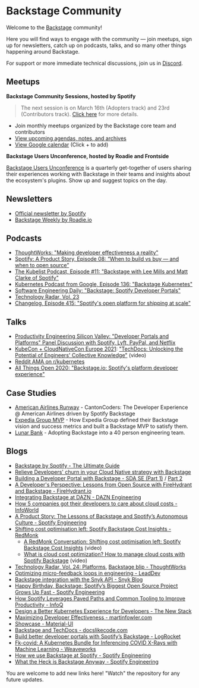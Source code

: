 # Backstage Community

Welcome to the [Backstage](https://github.com/backstage/backstage) community!

Here you will find ways to engage with the community — join meetups, sign up for newsletters, catch up on podcasts, talks, and so many other things happening around Backstage.

For support or more immediate technical discussions, join us in [Discord](https://discord.gg/MUpMjP2).

## Meetups

**Backstage Community Sessions, hosted by Spotify**

> The next session is on March 16th (Adopters track) and 23rd (Contributors track). [Click here](https://github.com/backstage/community/issues/41) for more details.

<!-- Waiting for poster -->
<!-- ![Poster](https://user-images.githubusercontent.com/8065913/142976156-471e4dbd-0ffb-4fea-8647-b485f95af413.png) -->

- Join monthly meetups organized by the Backstage core team and contributors
- [View upcoming agendas, notes, and archives](backstage-community-sessions)
- [View Google calendar](https://calendar.google.com/calendar/embed?src=c_qup9gbhn9sqpuao6trttd8mk5s@group.calendar.google.com) (Click + to add)

**Backstage Users Unconference, hosted by Roadie and Frontside**

[Backstage Users Unconference](https://hopin.com/events/backstage-users-unconference-mar-22) is a quarterly get-together of users sharing their experiences working with Backstage in their teams and insights about the ecosystem's plugins. Show up and suggest topics on the day.

## Newsletters

- [Official newsletter by Spotify](https://mailchi.mp/spotify/backstage-community)
- [Backstage Weekly by Roadie.io](https://roadie.io/backstage-weekly/)

## Podcasts

- [ThoughtWorks: "Making developer effectiveness a reality"](https://www.thoughtworks.com/podcasts/developer-effectiveness)
- [Spotify: A Product Story, Episode 08: “When to build vs buy — and when to open source”](https://open.spotify.com/episode/7iuQ3ew1Wwpuiq6LbBKzCl)
- [The Kubelist Podcast, Episode #11: "Backstage with Lee Mills and Matt Clarke of Spotify"](https://www.heavybit.com/library/podcasts/the-kubelist-podcast/ep-11-backstage-with-lee-mills-and-matt-clarke-of-spotify/)
- [Kubernetes Podcast from Google, Episode 136: "Backstage Kubernetes"](https://kubernetespodcast.com/episode/136-backstage/)
- [Software Engineering Daily: "Backstage: Spotify Developer Portals"](https://softwareengineeringdaily.com/2020/11/19/backstage-spotify-developer-portals-with-stefan-alund/)
- [Technology Radar, Vol. 23](https://www.youtube.com/watch?v=CUTSnAutoAM&t=1176)
- [Changelog, Episode 415: "Spotify's open platform for shipping at scale"](https://changelog.com/podcast/415)

## Talks

- [Productivity Engineering Silicon Valley: "Developer Portals and Platforms" Panel Discussion with Spotify, Lyft, PayPal, and Netflix](https://www.youtube.com/watch?v=ajN9-dWSVYs)
- [KubeCon + CloudNativeCon Europe 2021](https://kccnceu2021.sched.com/event/iE4G/techdocs-unlocking-the-potential-of-engineers-collective-knowledge-emma-indal-spotify): ["TechDocs: Unlocking the Potential of Engineers' Collective Knowledge"](https://youtu.be/aIURaocR5D8) (video)
- [Reddit AMA on r/kubernetes](https://www.reddit.com/r/kubernetes/comments/lwb31v/were_the_engineers_rethinking_kubernetes_at/)
- [All Things Open 2020: "Backstage.io: Spotify's platform developer experience"](https://www.youtube.com/watch?v=3FR0G0XRDMA)

## Case Studies

- [American Airlines Runway](https://www.youtube.com/watch?v=kZFdHmM5-7M) - CantonCoders: The Developer Experience @ American Airlines driven by Spotify Backstage
- [Expedia Group MVP](https://roadie.io/case-studies/expedia-group-backstage-mvp/) - How Expedia Group defined their Backstage vision and success metrics and built a Backstage MVP to satisfy them.
- [Lunar Bank](https://roadie.io/case-studies/lunar-backstage-adoption/) - Adopting Backstage into a 40 person engineering team.

## Blogs

- [Backstage by Spotify - The Ultimate Guide](https://roadie.io/backstage-spotify/)
- [Relieve Developers' churn in your Cloud Native strategy with Backstage](https://frontside.com/blog/2021-05-14-avoid-cloud-native-churn-with-backstage/)
- [Building a Developer Portal with Backstage - SDA SE (Part 1)](https://medium.com/sda-se/building-a-developer-portal-with-backstage-part-1-c4602ee59260) / [Part 2](https://medium.com/sda-se/building-a-developer-portal-with-backstage-part-2-99537068f4ed)
- [A Developer's Perspective: Lessons from Open Source with FireHydrant and Backstage - FireHydrant.io](https://firehydrant.io/blog/a-developers-perspective-lessons-from-open-source/)
- [Integrating Backstage at DAZN - DAZN Engineering](https://medium.com/dazn-tech/integrating-backstage-at-dazn-b8ef5268b347)
- [How 5 companies got their developers to care about cloud costs - InfoWorld](https://www.infoworld.com/article/3623709/how-5-companies-got-their-developers-to-care-about-cloud-costs.html)
- [A Product Story: The Lessons of Backstage and Spotify’s Autonomous Culture - Spotify Engineering](https://engineering.atspotify.com/2021/05/18/a-product-story-the-lessons-of-backstage-and-spotifys-autonomous-culture/)
- [Shifting cost optimisation left: Spotify Backstage Cost Insights - RedMonk](https://redmonk.com/jgovernor/2021/04/28/shifting-cost-optimisation-left-spotify-backstage-cost-insights/)
  - [A RedMonk Conversation: Shifting cost optimisation left: Spotify Backstage Cost Insights](https://redmonk.com/videos/a-redmonk-conversation-shifting-cost-optimisation-left-spotify-backstage-cost-insights/) (video)
  - [What is cloud cost optimization? How to manage cloud costs with Spotify Backstage](https://redmonk.com/videos/what-is-cloud-cost-optimization-how-to-manage-cloud-costs-with-spotify-backstage/) (video)
- [Technology Radar, Vol. 24: Platforms](https://assets.thoughtworks.com/assets/technology-radar-vol-24-en.pdf), [Backstage blip - ThoughtWorks](https://www.thoughtworks.com/radar/platforms?blipid=202010066)
- [Optimizing micro-feedback loops in engineering - LeadDev](https://leaddev.com/productivity-eng-velocity/optimizing-micro-feedback-loops-engineering)
- [Backstage integration with the Snyk API - Snyk Blog](https://snyk.io/blog/backstage-integration-with-the-snyk-api/)
- [Happy Birthday, Backstage: Spotify’s Biggest Open Source Project Grows Up Fast - Spotify Engineering](https://engineering.atspotify.com/2021/03/16/happy-birthday-backstage-spotifys-biggest-open-source-project-grows-up-fast/)
- [How Spotify Leverages Paved Paths and Common Tooling to Improve Productivity - InfoQ](https://www.infoq.com/news/2021/03/spotify-paved-paths/)
- [Design a Better Kubernetes Experience for Developers - The New Stack](https://thenewstack.io/design-a-better-kubernetes-experience-for-developers/)
- [Maximizing Developer Effectiveness - martinfowler.com](https://martinfowler.com/articles/developer-effectiveness.html)
- [Showcase - Material-UI](https://material-ui.com/discover-more/showcase/)
- [Backstage and TechDocs - docslikecode.com](https://www.docslikecode.com/articles/ten-tips-maintaining-long-term-docs-like-code)
- [Build better developer portals with Spotify’s Backstage - LogRocket](https://blog.logrocket.com/better-developer-portals-spotify-backstage/)
- [Fk-covid: A Kubernetes Bundle for Inferencing COVID X-Rays with Machine Learning - Weaveworks](https://www.weave.works/blog/firekube-covid-ml)
- [How we use Backstage at Spotify - Spotify Engineering](https://engineering.atspotify.com/2020/04/21/how-we-use-backstage-at-spotify/)
- [What the Heck is Backstage Anyway - Spotify Engineering](https://engineering.atspotify.com/2020/03/17/what-the-heck-is-backstage-anyway/)

You are welcome to add new links here! "Watch" the repository for any future updates.
